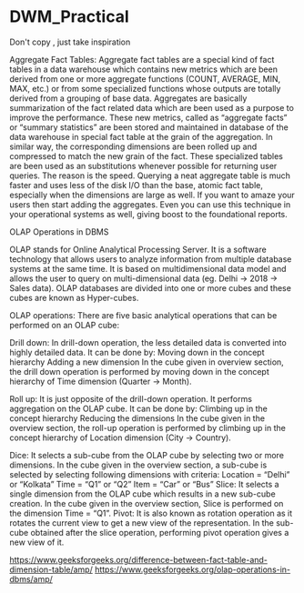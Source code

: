 # DWM_Practical
Don't copy  , just take inspiration


Aggregate Fact Tables:
Aggregate fact tables are a special kind of fact tables in a data warehouse which contains new metrics which are been derived from one or more aggregate functions (COUNT, AVERAGE, MIN, MAX, etc.) or from some specialized functions whose outputs are totally derived from a grouping of base data.
Aggregates are basically summarization of the fact related data which are been used as a purpose to improve the performance.
These new metrics, called as “aggregate facts” or “summary statistics” are been stored and maintained in database of the data warehouse in special fact table at the grain of the aggregation.
In similar way, the corresponding dimensions are been rolled up and compressed to match the new grain of the fact.
These specialized tables are been used as an substitutions whenever possible for returning user queries. The reason is the speed. 
Querying a neat aggregate table is much faster and uses less of the disk I/O than the base, atomic fact table, especially when the dimensions are large as well.
If you want to amaze your users then start adding the aggregates. 
Even you can use this technique in your operational systems as well, giving boost to the foundational reports.






OLAP Operations in DBMS

OLAP stands for Online Analytical Processing Server. It is a software technology that allows users to analyze information from multiple database systems at the same time. It is based on multidimensional data model and allows the user to query on multi-dimensional data (eg. Delhi -> 2018 -> Sales data). OLAP databases are divided into one or more cubes and these cubes are known as Hyper-cubes.

OLAP operations:
There are five basic analytical operations that can be performed on an OLAP cube:

Drill down: In drill-down operation, the less detailed data is converted into highly detailed data. It can be done by:
Moving down in the concept hierarchy
Adding a new dimension
In the cube given in overview section, the drill down operation is performed by moving down in the concept hierarchy of Time dimension (Quarter -> Month).

Roll up: It is just opposite of the drill-down operation. It performs aggregation on the OLAP cube. It can be done by:
Climbing up in the concept hierarchy
Reducing the dimensions
In the cube given in the overview section, the roll-up operation is performed by climbing up in the concept hierarchy of Location dimension (City -> Country).

Dice: It selects a sub-cube from the OLAP cube by selecting two or more dimensions. In the cube given in the overview section, a sub-cube is selected by selecting following dimensions with criteria:
Location = “Delhi” or “Kolkata”
Time = “Q1” or “Q2”
Item = “Car” or “Bus”
Slice: It selects a single dimension from the OLAP cube which results in a new sub-cube creation. In the cube given in the overview section, Slice is performed on the dimension Time = “Q1”.
Pivot: It is also known as rotation operation as it rotates the current view to get a new view of the representation. In the sub-cube obtained after the slice operation, performing pivot operation gives a new view of it.




https://www.geeksforgeeks.org/difference-between-fact-table-and-dimension-table/amp/
https://www.geeksforgeeks.org/olap-operations-in-dbms/amp/
